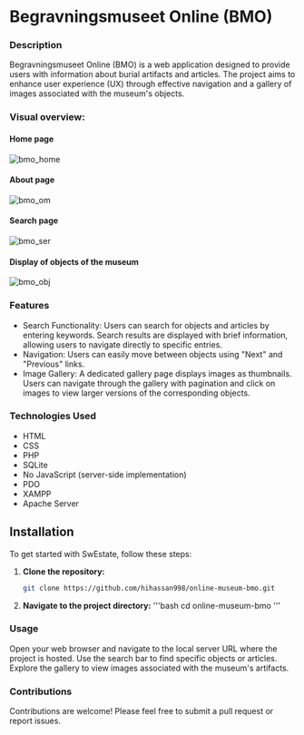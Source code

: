 # Begravningsmuseet Online (BMO)

### Description
Begravningsmuseet Online (BMO) is a web application designed to provide users with information about burial artifacts and articles. The project aims to enhance user experience (UX) through effective navigation and a gallery of images associated with the museum's objects.

### Visual overview:
#### Home page
![bmo_home](https://github.com/user-attachments/assets/79881b98-b0e4-427c-a165-1b75ee8239c5)
#### About page
![bmo_om](https://github.com/user-attachments/assets/dda426b0-aea0-4add-b297-96ce9488047b)
#### Search page
![bmo_ser](https://github.com/user-attachments/assets/840e76ee-1266-4eae-ace6-28cfefb5eb93)
#### Display of objects of the museum
![bmo_obj](https://github.com/user-attachments/assets/52b3f430-d2c5-40e8-aac2-6fc317a8450a)

### Features
- Search Functionality: Users can search for objects and articles by entering keywords. Search results are displayed with brief information, allowing users to navigate directly to specific entries.
- Navigation: Users can easily move between objects using "Next" and "Previous" links.
- Image Gallery: A dedicated gallery page displays images as thumbnails. Users can navigate through the gallery with pagination and click on images to view larger versions of the corresponding objects.

### Technologies Used
- HTML
- CSS
- PHP
- SQLite
- No JavaScript (server-side implementation)
- PDO
- XAMPP
- Apache Server

## Installation

To get started with SwEstate, follow these steps:

1. **Clone the repository:**

   ```bash
   git clone https://github.com/hihassan998/online-museum-bmo.git
   ```

2. **Navigate to the project directory:**
'''bash
cd online-museum-bmo
'''
### Usage
Open your web browser and navigate to the local server URL where the project is hosted.
Use the search bar to find specific objects or articles.
Explore the gallery to view images associated with the museum's artifacts.

### Contributions
Contributions are welcome! Please feel free to submit a pull request or report issues.
